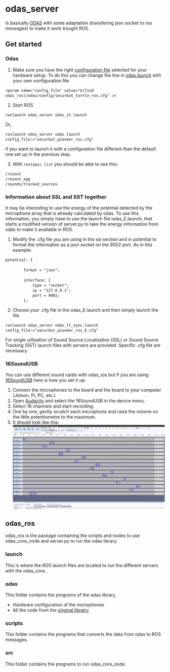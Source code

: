 # odas_server
Is basically [ODAS](https://github.com/introlab/odas/wiki) with some adaptation (transfering json socket to ros messages) to make it work trought ROS.

## Get started
### Odas
1. Make sure you have the right [configuration file](https://github.com/introlab/odas_ros/tree/redesign_modular/odas_ros/odas_ros/odas/config) selected for your hardware setup. To do this you can change the line in [odas.launch](https://github.com/introlab/odas_ros/blob/redesign_modular/odas_ros/odas_ros/launch/odas.launch) with your own configuration file
```
<param name="config_file" value="$(find odas_ros)/odas/config/securbot_turtle_ros.cfg" />
```
2. Start ROS
```
roslaunch odas_server odas_st.launch
```
Or,
```
roslaunch odas_server odas.launch config_file:="securbot_pioneer_ros.cfg"
```
if you want to launch it with a configuration file different than the default one set up in the previous step.

3. With `rostopic list` you should be able to see this:
```
/rosout
/rosout_agg
/sounds/tracked_sources
```

### Information about SSL and SST together
It may be interesting to use the energy of the potential detected by the microphone array that is already calculated by odas. To use this information, you simply have to use the launch file odas_E.launch, that starts a modified version of server.py to take the energy information from odas to make it available in ROS.

1. Modify the .cfg file you are using in the ssl section and in potential to format the information as a json socket on the 9002 port. As in this example:
```
potential: {

        format = "json";

        interface: {
            type = "socket";
            ip = "127.0.0.1";
            port = 9002;
        };

```
2. Choose your .cfg file in the odas_E.launch and then simply launch the file
```
roslaunch odas_server odas_lt_sync.launch config_file:="securbot_pioneer_ros_E.cfg"
```
For single utilisation of Sound Source Localization (SSL) or Sound Source Tracking (SST) launch files with servers are provided. Specific .cfg file are necessary.


### 16SoundUSB
You can use different sound cards with odas_ros but if you are using [16SoundUSB](https://github.com/introlab/16SoundsUSB) here is how you set it up:
1. Connect the microphones to the board and the board to your computer (Jetson, Pi, PC, etc.)
2. Open [Audacity](https://www.audacityteam.org/) and select the 16SoundUSB in the device menu.
3. Select 16 channels and start recording.
4. One by one, gently scratch each microphone and raise the volume on the little potentiometre to the maximum.
5. It should look like this:
![micTest](res/audacity_micTest.png)


## odas_ros
odas_ros is the package containing the scripts and nodes to use odas_core_node and server.py to run the odas library.

### launch
This is where the ROS launch files are located to run the different servers with the odas_core..

### odas
This folder contains the programs of the odas library.
  - Hardware configuration of the microphones
  - All the code from the [original librairy](https://github.com/introlab/odas)

### scripts
This folder contains the programs that converts the data from odas to ROS messages.

### src
This folder contains the programs to run odas_core_node.

